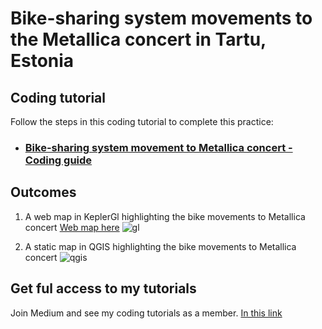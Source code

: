# Bike-sharing system movements to the Metallica concert in Tartu, Estonia 

## Coding tutorial 

Follow the steps in this coding tutorial to complete this practice:
- ### [Bike-sharing system movement to Metallica concert - Coding guide](https://medium.com/@bryanvallejo16/bike-sharing-system-movements-to-the-metallica-concert-in-tartu-estonia-1af8361bc6f)

## Outcomes
1. A web map in KeplerGl highlighting the bike movements to Metallica concert [Web map here](https://bryanvallejo16.github.io/bike-moves-metallica/root/metallica_moves.html)
![gl](img/metallica-moves.png)


2. A static map in QGIS highlighting the bike movements to Metallica concert
![qgis](img/bike-lines-metallica)

## Get ful access to my tutorials
Join Medium and see my coding tutorials as a member. [In this link](https://bryanvallejo16.medium.com/membership)
